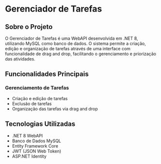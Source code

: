 # Gerenciador de Tarefas

## Sobre o Projeto
O Gerenciador de Tarefas é uma WebAPI desenvolvida em .NET 8, utilizando MySQL como banco de dados. O sistema permite a criação, edição e organização de tarefas através de uma interface com funcionalidade de drag and drop, facilitando o gerenciamento e priorização das atividades.

## Funcionalidades Principais

### Gerenciamento de Tarefas
- Criação e edição de tarefas
- Exclusão de tarefas
- Organização das tarefas via drag and drop

## Tecnologias Utilizadas
- .NET 8 WebAPI
- Banco de Dados MySQL
- Entity Framework Core
- JWT (JSON Web Token)
- ASP.NET Identity
